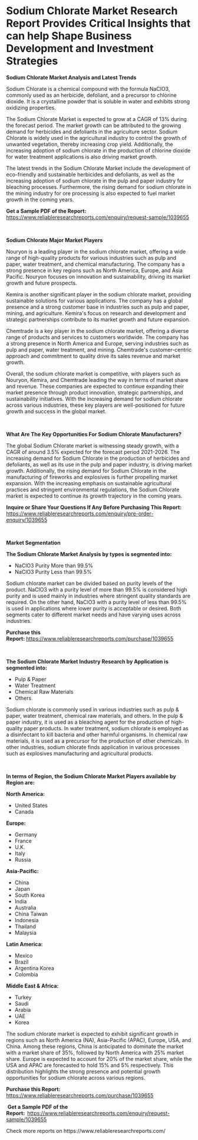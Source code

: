 <p><h1>Sodium Chlorate Market Research Report Provides Critical Insights that can help Shape Business Development and Investment Strategies</h1></p><p><strong>Sodium Chlorate Market Analysis and Latest Trends</strong></p>
<p><p>Sodium Chlorate is a chemical compound with the formula NaClO3, commonly used as an herbicide, defoliant, and a precursor to chlorine dioxide. It is a crystalline powder that is soluble in water and exhibits strong oxidizing properties.</p><p>The Sodium Chlorate Market is expected to grow at a CAGR of 13% during the forecast period. The market growth can be attributed to the growing demand for herbicides and defoliants in the agriculture sector. Sodium Chlorate is widely used in the agricultural industry to control the growth of unwanted vegetation, thereby increasing crop yield. Additionally, the increasing adoption of sodium chlorate in the production of chlorine dioxide for water treatment applications is also driving market growth.</p><p>The latest trends in the Sodium Chlorate Market include the development of eco-friendly and sustainable herbicides and defoliants, as well as the increasing adoption of sodium chlorate in the pulp and paper industry for bleaching processes. Furthermore, the rising demand for sodium chlorate in the mining industry for ore processing is also expected to fuel market growth in the coming years.</p></p>
<p><strong>Get a Sample PDF of the Report:&nbsp;</strong> <a href="https://www.reliableresearchreports.com/enquiry/request-sample/1039655">https://www.reliableresearchreports.com/enquiry/request-sample/1039655</a></p>
<p>&nbsp;</p>
<p><strong>Sodium Chlorate Major Market Players</strong></p>
<p><p>Nouryon is a leading player in the sodium chlorate market, offering a wide range of high-quality products for various industries such as pulp and paper, water treatment, and chemical manufacturing. The company has a strong presence in key regions such as North America, Europe, and Asia Pacific. Nouryon focuses on innovation and sustainability, driving its market growth and future prospects.</p><p>Kemira is another significant player in the sodium chlorate market, providing sustainable solutions for various applications. The company has a global presence and a strong customer base in industries such as pulp and paper, mining, and agriculture. Kemira's focus on research and development and strategic partnerships contribute to its market growth and future expansion.</p><p>Chemtrade is a key player in the sodium chlorate market, offering a diverse range of products and services to customers worldwide. The company has a strong presence in North America and Europe, serving industries such as pulp and paper, water treatment, and mining. Chemtrade's customer-centric approach and commitment to quality drive its sales revenue and market growth.</p><p>Overall, the sodium chlorate market is competitive, with players such as Nouryon, Kemira, and Chemtrade leading the way in terms of market share and revenue. These companies are expected to continue expanding their market presence through product innovation, strategic partnerships, and sustainability initiatives. With the increasing demand for sodium chlorate across various industries, these key players are well-positioned for future growth and success in the global market.</p></p>
<p>&nbsp;</p>
<p><strong>What Are The Key Opportunities For Sodium Chlorate Manufacturers?</strong></p>
<p><p>The global Sodium Chlorate market is witnessing steady growth, with a CAGR of around 3.5% expected for the forecast period 2021-2026. The increasing demand for Sodium Chlorate in the production of herbicides and defoliants, as well as its use in the pulp and paper industry, is driving market growth. Additionally, the rising demand for Sodium Chlorate in the manufacturing of fireworks and explosives is further propelling market expansion. With the increasing emphasis on sustainable agricultural practices and stringent environmental regulations, the Sodium Chlorate market is expected to continue its growth trajectory in the coming years.</p></p>
<p><strong>Inquire or Share Your Questions If Any Before Purchasing This Report:</strong> <a href="https://www.reliableresearchreports.com/enquiry/pre-order-enquiry/1039655">https://www.reliableresearchreports.com/enquiry/pre-order-enquiry/1039655</a></p>
<p>&nbsp;</p>
<p><strong>Market Segmentation</strong></p>
<p><strong>The Sodium Chlorate Market Analysis by types is segmented into:</strong></p>
<p><ul><li>NaClO3 Purity More than 99.5%</li><li>NaClO3 Purity Less than 99.5%</li></ul></p>
<p><p>Sodium chlorate market can be divided based on purity levels of the product. NaClO3 with a purity level of more than 99.5% is considered high purity and is used mainly in industries where stringent quality standards are required. On the other hand, NaClO3 with a purity level of less than 99.5% is used in applications where lower purity is acceptable or desired. Both segments cater to different market needs and have varying uses across industries.</p></p>
<p><strong>Purchase this Report:&nbsp;</strong><a href="https://www.reliableresearchreports.com/purchase/1039655">https://www.reliableresearchreports.com/purchase/1039655</a></p>
<p>&nbsp;</p>
<p><strong>The Sodium Chlorate Market Industry Research by Application is segmented into:</strong></p>
<p><ul><li>Pulp & Paper</li><li>Water Treatment</li><li>Chemical Raw Materials</li><li>Others</li></ul></p>
<p><p>Sodium chlorate is commonly used in various industries such as pulp & paper, water treatment, chemical raw materials, and others. In the pulp & paper industry, it is used as a bleaching agent for the production of high-quality paper products. In water treatment, sodium chlorate is employed as a disinfectant to kill bacteria and other harmful organisms. In chemical raw materials, it is used as a precursor for the production of other chemicals. In other industries, sodium chlorate finds application in various processes such as explosives manufacturing and agricultural products.</p></p>
<p>&nbsp;</p>
<p><strong>In terms of Region, the Sodium Chlorate Market Players available by Region are:</strong></p>
<p>
    <p> <strong> North America: </strong>
        <ul>
            <li>United States</li>
            <li>Canada</li>
        </ul>
        </p> 
    <p> <strong> Europe: </strong>
        <ul>
            <li>Germany</li>
            <li>France</li>
            <li>U.K.</li>
            <li>Italy</li>
            <li>Russia</li>
        </ul>
        </p> 
    <p> <strong> Asia-Pacific: </strong>
        <ul>
            <li>China</li>
            <li>Japan</li>
            <li>South Korea</li>
            <li>India</li>
            <li>Australia</li>
            <li>China Taiwan</li>
            <li>Indonesia</li>
            <li>Thailand</li>
            <li>Malaysia</li>
        </ul>
        </p> 
    <p> <strong> Latin America: </strong>
        <ul>
            <li>Mexico</li>
            <li>Brazil</li>
            <li>Argentina Korea</li>
            <li>Colombia</li>
        </ul>
        </p> 
    <p> <strong> Middle East & Africa: </strong>
        <ul>
            <li>Turkey</li>
            <li>Saudi</li>
            <li>Arabia</li>
            <li>UAE</li>
            <li>Korea</li>
        </ul>
    </p>
    </p>
<p><p>The sodium chlorate market is expected to exhibit significant growth in regions such as North America (NA), Asia-Pacific (APAC), Europe, USA, and China. Among these regions, China is anticipated to dominate the market with a market share of 35%, followed by North America with 25% market share. Europe is expected to account for 20% of the market share, while the USA and APAC are forecasted to hold 15% and 5% respectively. This distribution highlights the strong presence and potential growth opportunities for sodium chlorate across various regions.</p></p>
<p><strong>Purchase this Report: </strong><a href="https://www.reliableresearchreports.com/purchase/1039655">https://www.reliableresearchreports.com/purchase/1039655</a></p>
<p>&nbsp;<strong>Get a Sample PDF of the Report:&nbsp;&nbsp;</strong><a href="https://www.reliableresearchreports.com/enquiry/request-sample/1039655">https://www.reliableresearchreports.com/enquiry/request-sample/1039655</a></p>
<p><strong></strong></p>
<p>Check more reports on https://www.reliableresearchreports.com/</p>